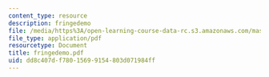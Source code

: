 ```yaml
---
content_type: resource
description: fringedemo
file: /media/https%3A/open-learning-course-data-rc.s3.amazonaws.com/mas-450-holographic-imaging-spring-2003/dd8c407df78015699154803d071984ff_fringedemo.pdf
file_type: application/pdf
resourcetype: Document
title: fringedemo.pdf
uid: dd8c407d-f780-1569-9154-803d071984ff
---
```

